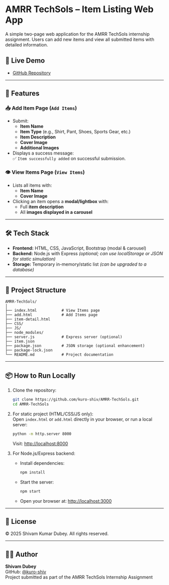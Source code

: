 # AMRR TechSols – Item Listing Web App

A simple two-page web application for the AMRR TechSols internship assignment. Users can add new items and view all submitted items with detailed information.

## 🔗 Live Demo

- [GitHub Repository](https://github.com/kuro-shiv/AMRR-TechSols/tree/master)


---

## 📄 Features

### 📥 Add Item Page (`Add Items`)
- Submit:
  - **Item Name**
  - **Item Type** (e.g., Shirt, Pant, Shoes, Sports Gear, etc.)
  - **Item Description**
  - **Cover Image**
  - **Additional Images**
- Displays a success message:  
  ✅ `Item successfully added` on successful submission.

### 👁️ View Items Page (`View Items`)
- Lists all items with:
  - **Item Name**
  - **Cover Image**
- Clicking an item opens a **modal/lightbox** with:
  - Full **item description**
  - All **images displayed in a carousel**

---

## 🛠️ Tech Stack

- **Frontend:** HTML, CSS, JavaScript, Bootstrap (modal & carousel)
- **Backend:** Node.js with Express *(optional; can use localStorage or JSON for static simulation)*
- **Storage:** Temporary in-memory/static list *(can be upgraded to a database)*

---

## 📁 Project Structure

```
AMRR-TechSols/
│
├── index.html           # View Items page
├── add.html             # Add Items page
├── item-detail.html
├── CSS/
├── JS/
├── node_modules/
├── server.js            # Express server (optional)
├── item.json
├── package.json         # JSON storage (optional enhancement)
├── package-lock.json 
└── README.md            # Project documentation
```

---

## 📦 How to Run Locally

1. Clone the repository:
   ```sh
   git clone https://github.com/kuro-shiv/AMRR-TechSols.git
   cd AMRR-TechSols
   ```

2. For static project (HTML/CSS/JS only):  
   Open `index.html` or `add.html` directly in your browser, or run a local server:
   ```sh
   python -m http.server 8000
   ```
   Visit: [http://localhost:8000](http://localhost:8000)

3. For Node.js/Express backend:
   - Install dependencies:
     ```sh
     npm install
     ```
   - Start the server:
     ```sh
     npm start
     ```
   - Open your browser at: [http://localhost:3000](http://localhost:3000)

---

## 📜 License

&copy; 2025 Shivam Kumar Dubey. All rights reserved.

---

## 👨‍💻 Author

**Shivam Dubey**  
GitHub: [@kuro-shiv](https://github.com/kuro-shiv)  
Project submitted as part of the AMRR TechSols Internship Assignment

